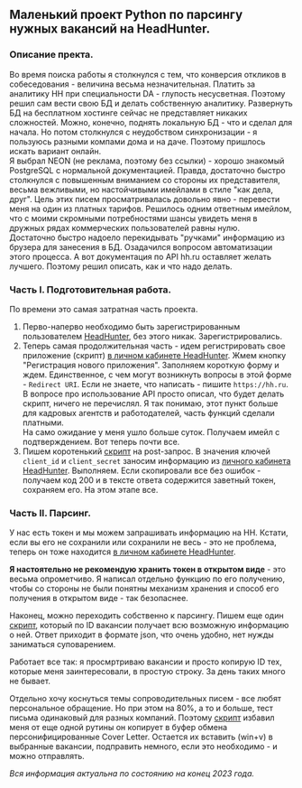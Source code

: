 ## Маленький проект Python по парсингу нужных вакансий на HeadHunter.

### Описание пректа.

Во время поиска работы я столкнулся с тем, что конверсия откликов в собеседования - величина весьма незначительная. Платить за аналитику HH при специальности DA - глупость несусветная. Поэтому решил сам вести свою БД и делать собственную аналитику. Развернуть БД на бесплатном хостинге сейчас не представляет никаких сложностей. Можно, конечно, поднять локальную БД - что и сделал для начала. Но потом столкнулся с неудобством синхронизации - я пользуюсь разными компами дома и на даче. Поэтому пришлось искать вариант онлайн. 
<br>Я выбрал NEON (не реклама, поэтому без ссылки) - хорошо знакомый PostgreSQL с нормальной документацией. Правда, достаточно быстро столкнулся с повышенным вниманием со стороны их представителя, весьма вежливыми, но настойчивыми имейлами в стиле "как дела, друг". Цель этих писем просматривалась довольно явно - перевести меня на один из платных тарифов. Решилось одним ответным имейлом, что с моими скромными потребностями шансы увидеть меня в дружных рядах коммерческих пользователей равны нулю.
<br>Достаточно быстро надоело перекидывать "ручками" информацию из брузера для занесения в БД. Озадачился вопросом автоматизации этого процесса. А вот документация по API hh.ru оставляет желать лучшего. Поэтому решил описать, как и что надо делать.

### Часть I. Подготовительная работа.

По времени это самая затратная часть проекта.

1.  Перво-наперво необходимо быть зарегистрированным пользователем <a href="https://hh.ru/">HeadHunter</a>, без этого никак. Зарегистрировались.
2.  Теперь самая продолжительная часть - идем регистрировать свое приложение (скрипт) <a href="https://dev.hh.ru/admin">в личном кабинете HeadHunter</a>. Жмем кнопку "Регистрация нового приложения". Заполняем короткую форму и ждем. Единственное, с чем могут возникнуть вопросы в этой форме - `Redirect URI`. Если не знаете, что написать - пишите `https://hh.ru`.<br>В вопросе про использование API просто описал, что будет делать скрипт, ничего не перечислял. Я так понимаю, этот пункт больше для кадровых агентств и работодателей, часть функций сделали платными.<br>На само ожидание у меня ушло больше суток. Получаем имейл с подтверждением. Вот теперь почти все.
4.  Пишем коротенький <a href="https://github.com/ML-rus/ML_projects/blob/main/HeadHunter/Get_hh_token_from_server.ipynb">скрипт</a> на post-запрос. В значения ключей `client_id` и `client_secret` заносим информацию из <a href="https://dev.hh.ru/admin">личного кабинета HeadHunter</a>. Выполняем. Если скопировали все без ошибок - получаем код 200 и в тексте ответа содержится заветный токен, сохраняем его. На этом этапе все.

### Часть II. Парсинг.

У нас есть токен и мы можем запрашивать информацию на HH. Кстати, если вы его не сохранили или сохранили не весь - это не проблема, теперь он тоже находится <a href="https://dev.hh.ru/admin">в личном кабинете HeadHunter</a>.

<b>Я настоятельно не рекомендую хранить токен в открытом виде</b> - это весьма опрометчиво. Я написал отдельно функцию по его получению, чтобы со стороны не были понятны механизм хранения и способ его получения в открытом виде - так безопаснее.

Наконец, можно переходить собственно к парсингу. Пишем еще один <a href="https://github.com/ML-rus/ML_projects/blob/main/HeadHunter/My_hh.ipynb">скрипт</a>, который по ID вакансии получает всю возможную информацию о ней. Ответ приходит в формате json, что очень удобно, нет нужды заниматься суповарением.

Работает все так: я просмртриваю вакансии и просто копирую ID тех, которые меня заинтересовали, в простую строку. За день таких много не бывает.

Отдельно хочу коснуться темы сопроводительных писем - все любят персональное обращение. Но при этом на 80%, а то и больше, тест письма одинаковый для разных компаний. Поэтому <a href="https://github.com/ML-rus/ML_projects/blob/main/HeadHunter/My_hh.ipynb">скрипт</a> избавил меня от еще одной рутины он копирует в буфер обмена персонифицированные Cover Letter. Остается их вставить (win+v) в выбранные вакансии, подправить немного, если это необходимо - и можно отправлять.

<i>Вся информация актуальна по состоянию на конец 2023 года.</i>
